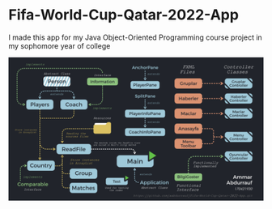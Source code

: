 # Fifa-World-Cup-Qatar-2022-App
I made this app for my Java Object-Oriented Programming course project in my sophomore year of college

![alt text](https://github.com/aabdurrauf/Fifa-World-Cup-Qatar-2022-App/blob/master/class%20diagram.jpg?raw=true)
